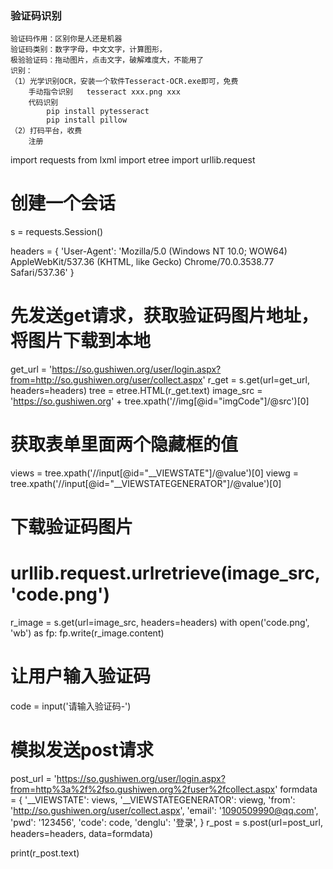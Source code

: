 ### 验证码识别
	验证码作用：区别你是人还是机器
	验证码类别：数字字母，中文文字，计算图形，
	极验验证码：拖动图片，点击文字，破解难度大，不能用了
	识别：
	（1）光学识别OCR，安装一个软件Tesseract-OCR.exe即可，免费
		手动指令识别   tesseract xxx.png xxx
		代码识别
			pip install pytesseract
			pip install pillow
	（2）打码平台，收费
		注册

import requests
from lxml import etree
import urllib.request

# 创建一个会话
s = requests.Session()

headers = {
    'User-Agent': 'Mozilla/5.0 (Windows NT 10.0; WOW64) AppleWebKit/537.36 (KHTML, like Gecko) Chrome/70.0.3538.77 Safari/537.36'
}
# 先发送get请求，获取验证码图片地址，将图片下载到本地
get_url = 'https://so.gushiwen.org/user/login.aspx?from=http://so.gushiwen.org/user/collect.aspx'
r_get = s.get(url=get_url, headers=headers)
tree = etree.HTML(r_get.text)
image_src = 'https://so.gushiwen.org' + tree.xpath('//img[@id="imgCode"]/@src')[0]
# 获取表单里面两个隐藏框的值
views = tree.xpath('//input[@id="__VIEWSTATE"]/@value')[0]
viewg = tree.xpath('//input[@id="__VIEWSTATEGENERATOR"]/@value')[0]
# 下载验证码图片
# urllib.request.urlretrieve(image_src, 'code.png')
r_image = s.get(url=image_src, headers=headers)
with open('code.png', 'wb') as fp:
    fp.write(r_image.content)
# 让用户输入验证码
code = input('请输入验证码-')

# 模拟发送post请求
post_url = 'https://so.gushiwen.org/user/login.aspx?from=http%3a%2f%2fso.gushiwen.org%2fuser%2fcollect.aspx'
formdata = {
    '__VIEWSTATE': views, 
    '__VIEWSTATEGENERATOR': viewg, 
    'from': 'http://so.gushiwen.org/user/collect.aspx', 
    'email': '1090509990@qq.com', 
    'pwd': '123456', 
    'code': code, 
    'denglu': '登录', 
}
r_post = s.post(url=post_url, headers=headers, data=formdata)

print(r_post.text)
